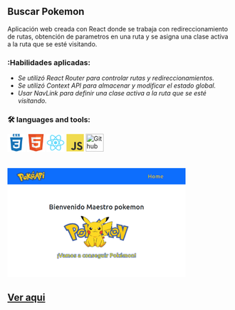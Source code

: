 <h2>Buscar Pokemon</h2>

Aplicación web creada con React donde se trabaja con redireccionamiento de rutas, obtención de parametros en una ruta y se asigna una clase activa a la ruta que se esté visitando.


### :Habilidades aplicadas:
- *Se utilizó React Router para controlar rutas y redireccionamientos.*
- *Se utilizó Context API para almacenar y modificar el estado global.*
- *Usar NavLink para definir una clase activa a la ruta que se esté visitando.*


### :hammer_and_wrench: languages and tools:

<div>
  <img src="https://github.com/devicons/devicon/blob/master/icons/css3/css3-plain-wordmark.svg" title="CSS3" alt="CSS" width="40" height= "40"/> 
  <img src="https://github.com/devicons/devicon/blob/master/icons/html5/html5-original.svg" title="HTML5" alt="HTML" width="40" height="40 "/> 
   <img src="https://github.com/devicons/devicon/blob/master/icons/react/react-original.svg" title="REACT" alt="REACT" width="40" height="40 "/> 
  <img src="https://github.com/devicons/devicon/blob/master/icons/javascript/javascript-original.svg" title="JavaScript" alt="JavaScript" width="40" height="40 "/> 
 <img src="https://www.freeiconspng.com/uploads/github-icon-1.png" title="Github" **alt="Github" width="40" height="40"/>
</div>
<br><br>

<img src="https://github.com/erlisrivas/desafio-buscarPokemon/blob/master/imgpokemon.png" width="400">


## [Ver aqui](https://buscar-pokemon-jitg.vercel.app/)



